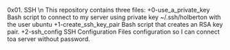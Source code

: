 0x01. SSH \n
This repository contains three files:
+0-use_a_private_key
Bash script to connect to my server using private key ~/.ssh/holberton with the user ubuntu
+1-create_ssh_key_pair 
Bash script that creates an RSA key pair.
+2-ssh_config
SSH Configuration Files configuration so I can connect toa server without password. 
